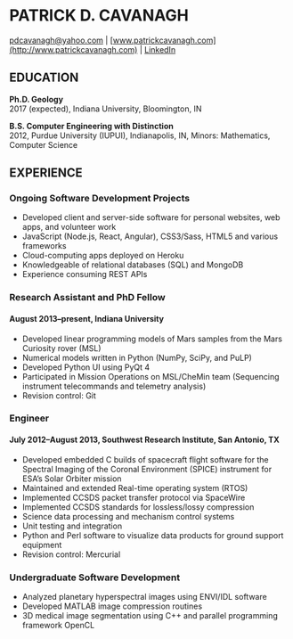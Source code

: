 # PATRICK D. CAVANAGH
pdcavanagh@yahoo.com | [www.patrickcavanagh.com](http://www.patrickcavanagh.com) | [LinkedIn](http://www.linkedin.com/in/pdcavanagh)

## EDUCATION
**Ph.D. Geology**               
2017 (expected), Indiana University, Bloomington, IN

**B.S. Computer Engineering with Distinction**      
2012, Purdue University (IUPUI), Indianapolis, IN, Minors: Mathematics, Computer Science

## EXPERIENCE
### Ongoing Software Development Projects
* Developed client and server-side software for personal websites, web apps, and volunteer work 
* JavaScript (Node.js, React, Angular), CSS3/Sass, HTML5 and various frameworks
* Cloud-computing apps deployed on Heroku 
* Knowledgeable of relational databases (SQL) and MongoDB
* Experience consuming REST APIs

### Research Assistant and PhD Fellow
#### August 2013–present, Indiana University
* Developed linear programming models of Mars samples from the Mars Curiosity rover (MSL)
* Numerical models written in Python (NumPy, SciPy, and PuLP)
* Developed Python UI using PyQt 4
* Participated in Mission Operations on MSL/CheMin team (Sequencing instrument telecommands and telemetry analysis) 
* Revision control: Git

### Engineer
#### July 2012–August 2013, Southwest Research Institute, San Antonio, TX 
* Developed embedded C builds of spacecraft flight software for the Spectral Imaging of the Coronal Environment (SPICE) instrument
for ESA’s Solar Orbiter mission
* Maintained and extended Real-time operating system (RTOS) 
* Implemented CCSDS packet transfer protocol via SpaceWire
* Implemented CCSDS standards for lossless/lossy compression
* Science data processing and mechanism control systems
* Unit testing and integration
* Python and Perl software to visualize data products for ground support equipment 
* Revision control: Mercurial

### Undergraduate Software Development
* Analyzed planetary hyperspectral images using ENVI/IDL software 
* Developed MATLAB image compression routines
* 3D medical image segmentation using C++ and parallel programming framework OpenCL
